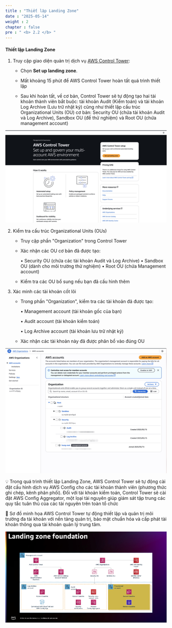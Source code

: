 ```yaml
---
title : "Thiết lập Landing Zone"
date : "2025-05-14" 
weight : 2
chapter : false
pre : " <b> 2.2 </b> "
---
```


#### Thiết lập Landing Zone

1. Truy cập giao diện quản trị dịch vụ [AWS Control Tower](https://console.aws.amazon.com/controltower/home/landing#):
  
    - Chọn **Set up landing zone**.
  
    - Mất khoảng 15 phút để AWS Control Tower hoàn tất quá trình thiết lập
  
    - Sau khi hoàn tất, về cơ bản, Control Tower sẽ tự động tạo hai tài khoản thành viên bắt
buộc: tài khoản Audit (Kiểm toán) và  tài khoản Log Archive (Lưu trữ nhật  ký) cũng như thiết lập cấu trúc Organizational Units (OU) cơ bản: Security OU (chứa tài khoản Audit và Log Archive), Sandbox OU (để thử nghiệm) và Root OU (chứa management account)

![Landing Zone](/images/2.prerequisite/002-landingzone.png)

2. Kiểm tra cấu trúc Organizational Units (OUs)
    - Truy cập phần "Organization" trong Control Tower

    - Xác nhận các OU cơ bản đã được tạo:
  
        • Security OU (chứa các tài khoản Audit và Log Archive)
        • Sandbox OU (dành cho môi trường thử nghiệm)
        • Root OU (chứa Management account)
  
    - Kiểm tra các OU bổ sung nếu bạn đã cấu hình thêm

3. Xác minh các tài khoản cốt lõi

    - Trong phần "Organization", kiểm tra các tài khoản đã được tạo:
    
        • Management account (tài khoản gốc của bạn)

        • Audit account (tài khoản kiểm toán)
        
        • Log Archive account (tài khoản lưu trữ nhật ký)

    - Xác nhận các tài khoản này đã được phân bổ vào đúng OU

![Landing Zone](/images/2.prerequisite/003-landingzone.png)

💡 Trong quá trình thiết lập Landing Zone, AWS Control Tower sẽ tự động cài đặt cấu hình dịch vụ AWS Config cho các tài khoản thành viên (phương thức ghi chép, kênh phân phối). Đối với tài khoản kiểm toán, Control Tower sẽ cài đặt AWS Config Aggregator, một lọại tài nguyên giúp giám sát tập trung các quy tắc tuân thủ của các tài nguyên trên toàn tổ chức

📌 Sơ đồ minh họa AWS Control Tower tự động thiết lập và quản trị môi trường đa tài khoản với nền tảng quản trị, bảo mật chuẩn hóa và cấp phát tài khoản thông qua tài khoản quản lý trung tâm.

![Landing Zone](/images/2.prerequisite/004-landingzone.png)
